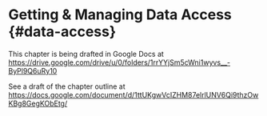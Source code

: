 # Getting & Managing Data Access {#data-access}

This chapter is being drafted in Google Docs at
https://drive.google.com/drive/u/0/folders/1rrYYjSm5cWni1wyvs__-ByPl9Q6uRy10

See a draft of the chapter outline at
https://docs.google.com/document/d/1ttUKgwVcIZHM87elrlUNV6Qi9thzOwKBg8GegKObEtg/
